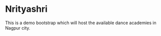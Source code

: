 # Nrityashri
This is a demo bootstrap which will host the available dance academies in Nagpur city.
